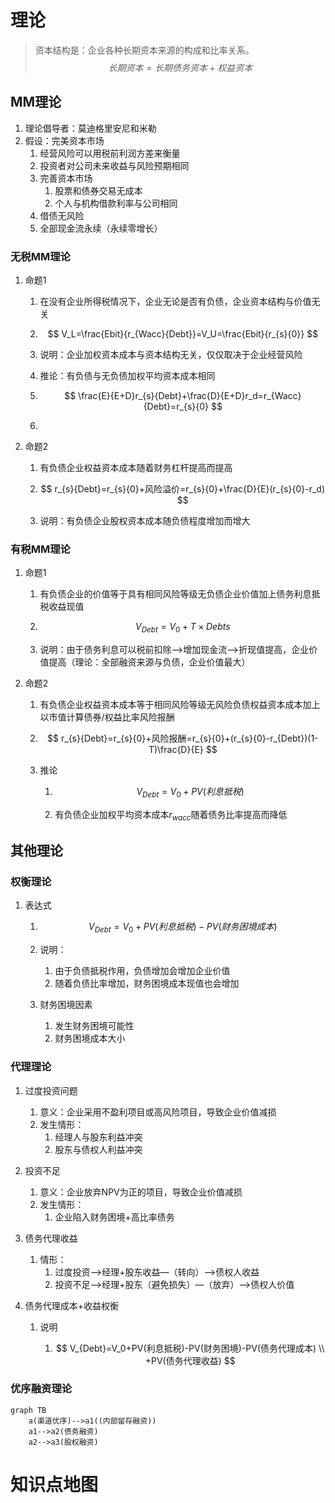 # 理论

> 资本结构是：企业各种长期资本来源的构成和比率关系。
> $$
> 长期资本 = 长期债务资本+权益资本
> $$
>

## MM理论

1. 理论倡导者：莫迪格里安尼和米勒
2. 假设：完美资本市场
   1. 经营风险可以用税前利润方差来衡量
   2. 投资者对公司未来收益与风险预期相同
   3. 完善资本市场
      1. 股票和债券交易无成本
      2. 个人与机构借款利率与公司相同
   4. 借债无风险
   5. 全部现金流永续（永续零增长）

### 无税MM理论

1. 命题1

   1. 在没有企业所得税情况下，企业无论是否有负债，企业资本结构与价值无关

   2. $$
      V_L=\frac{Ebit}{r_{Wacc}{Debt}}=V_U=\frac{Ebit}{r_{s}{0}}
      $$

   3. 说明：企业加权资本成本与资本结构无关，仅仅取决于企业经营风险

   4. 推论：有负债与无负债加权平均资本成本相同

   5. $$
      \frac{E}{E+D}r_{s}{Debt}+\frac{D}{E+D}r_d=r_{Wacc}{Debt}=r_{s}{0}
      $$

   6. ​

2. 命题2

   1. 有负债企业权益资本成本随着财务杠杆提高而提高

   2. $$
      r_{s}{Debt}=r_{s}{0}+风险溢价=r_{s}{0}+\frac{D}{E}(r_{s}{0}-r_d)
      $$

   3. 说明：有负债企业股权资本成本随负债程度增加而增大

### 有税MM理论

1. 命题1

   1. 有负债企业的价值等于具有相同风险等级无负债企业价值加上债务利息抵税收益现值

   2. $$
      V_{Debt}=V_{0}+T\times Debts
      $$

   3. 说明：由于债务利息可以税前扣除——>增加现金流——>折现值提高，企业价值提高（理论：全部融资来源与负债，企业价值最大）

2. 命题2

   1. 有负债企业权益资本成本等于相同风险等级无风险负债权益资本成本加上以市值计算债券/权益比率风险报酬

   2. $$
      r_{s}{Debt}=r_{s}{0}+风险报酬=r_{s}{0}+(r_{s}{0}-r_{Debt})(1-T)\frac{D}{E}
      $$

   3. 推论

      1. $$
         V_{Debt}=V_{0}+PV(利息抵税)
         $$

      2. 有负债企业加权平均资本成本$r_{wacc}$随着债务比率提高而降低



## 其他理论

### 权衡理论

1. 表达式

   1. $$
      V_{Debt}=V_{0}+PV(利息抵税)-PV(财务困境成本)
      $$

   2. 说明：

      1. 由于负债抵税作用，负债增加会增加企业价值
      2. 随着负债比率增加，财务困境成本现值也会增加

   3. 财务困境因素

      1. 发生财务困境可能性
      2. 财务困境成本大小

### 代理理论

1. 过度投资问题

   1. 意义：企业采用不盈利项目或高风险项目，导致企业价值减损
   2. 发生情形：
      1. 经理人与股东利益冲突
      2. 股东与债权人利益冲突

2. 投资不足

   1. 意义：企业放弃NPV为正的项目，导致企业价值减损
   2. 发生情形：
      1. 企业陷入财务困境+高比率债务

3. 债务代理收益

   1. 情形：
      1. 过度投资——>经理+股东收益—（转向）—>债权人收益
      2. 投资不足——>经理+股东（避免损失）—（放弃）—>债权人价值

4. 债务代理成本+收益权衡

   1. 说明

      1. $$
         V_{Debt}=V_0+PV(利息抵税)-PV(财务困境)-PV(债务代理成本) \\ +PV(债务代理收益)
         $$


### 优序融资理论

```mermaid
graph TB
	a(渠道优序)-->a1((内部留存融资))
	a1-->a2(债务融资)
	a2-->a3(股权融资)
```

# 知识点地图

